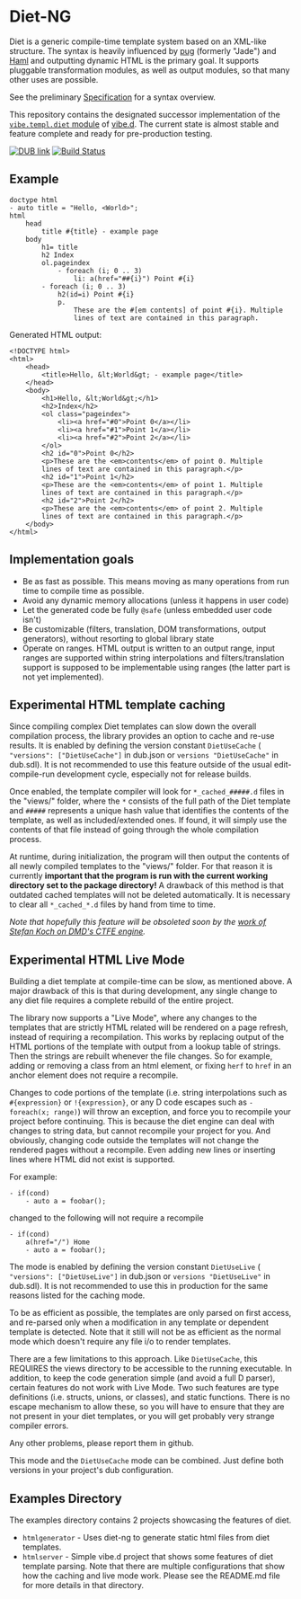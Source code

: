 Diet-NG
=======

Diet is a generic compile-time template system based on an XML-like structure. The syntax is heavily influenced by [pug](https://pugjs.org/) (formerly "Jade") and [Haml](http://haml.info/) and outputting dynamic HTML is the primary goal. It supports pluggable transformation modules, as well as output modules, so that many other uses are possible.

See the preliminary [Specification](SPEC.md) for a syntax overview.

This repository contains the designated successor implementation of the [`vibe.templ.diet` module](https://vibed.org/api/vibe.templ.diet/) of [vibe.d](https://vibed.org/). The current state is almost stable and feature complete and ready for pre-production testing.

[![DUB link](https://img.shields.io/dub/v/diet-ng.svg)](https://code.dlang.org/packages/diet-ng)
[![Build Status](https://travis-ci.org/rejectedsoftware/diet-ng.svg?branch=master)](https://travis-ci.org/rejectedsoftware/diet-ng)


Example
-------

	doctype html
	- auto title = "Hello, <World>";
	html
		head
			title #{title} - example page
		body
			h1= title
			h2 Index
			ol.pageindex
				- foreach (i; 0 .. 3)
					li: a(href="##{i}") Point #{i}
			- foreach (i; 0 .. 3)
				h2(id=i) Point #{i}
				p.
					These are the #[em contents] of point #{i}. Multiple
					lines of text are contained in this paragraph.

Generated HTML output:

	<!DOCTYPE html>
	<html>
		<head>
			<title>Hello, &lt;World&gt; - example page</title>
		</head>
		<body>
			<h1>Hello, &lt;World&gt;</h1>
			<h2>Index</h2>
			<ol class="pageindex">
				<li><a href="#0">Point 0</a></li>
				<li><a href="#1">Point 1</a></li>
				<li><a href="#2">Point 2</a></li>
			</ol>
			<h2 id="0">Point 0</h2>
			<p>These are the <em>contents</em> of point 0. Multiple
			lines of text are contained in this paragraph.</p>
			<h2 id="1">Point 1</h2>
			<p>These are the <em>contents</em> of point 1. Multiple
			lines of text are contained in this paragraph.</p>
			<h2 id="2">Point 2</h2>
			<p>These are the <em>contents</em> of point 2. Multiple
			lines of text are contained in this paragraph.</p>
		</body>
	</html>


Implementation goals
--------------------

- Be as fast as possible. This means moving as many operations from run time to
  compile time as possible.
- Avoid any dynamic memory allocations (unless it happens in user code)
- Let the generated code be fully `@safe` (unless embedded user code isn't)
- Be customizable (filters, translation, DOM transformations, output
  generators), without resorting to global library state
- Operate on ranges. HTML output is written to an output range, input ranges
  are supported within string interpolations and filters/translation support
  is supposed to be implementable using ranges (the latter part is not yet
  implemented).


Experimental HTML template caching
----------------------------------

Since compiling complex Diet templates can slow down the overall compilation
process, the library provides an option to cache and re-use results. It is
enabled by defining the version constant `DietUseCache` (
`"versions": ["DietUseCache"]` in dub.json or `versions "DietUseCache"` in
dub.sdl). It is not recommended to use this feature outside of the usual
edit-compile-run development cycle, especially not for release builds.

Once enabled, the template compiler will look for `*_cached_#####.d` files in the
"views/" folder, where the `*` consists of the full path of the Diet template
and `#####` represents a unique hash value that identifies the contents of the
template, as well as included/extended ones. If found, it will simply use the
contents of that file instead of going through the whole compilation process.

At runtime, during initialization, the program will then output the contents of
all newly compiled templates to the "views/" folder. For that reason it is
currently **important that the program is run with the current working directory
set to the package directory!** A drawback of this method is that outdated
cached templates will not be deleted automatically. It is necessary to clear all
`*_cached_*.d` files by hand from time to time.

*Note that hopefully this feature will be obsoleted soon by the [work of Stefan
Koch on DMD's CTFE engine](https://github.com/UplinkCoder/dmd/commits/newCTFE).*

Experimental HTML Live Mode
----------------------------------

Building a diet template at compile-time can be slow, as mentioned above. A
major drawback of this is that during development, any single change to any
diet file requires a complete rebuild of the entire project.

The library now supports a "Live Mode", where any changes to the templates that
are strictly HTML related will be rendered on a page refresh, instead of
requiring a recompilation. This works by replacing output of the HTML portions
of the template with output from a lookup table of strings. Then the strings
are rebuilt whenever the file changes. So for example, adding or removing a
class from an html element, or fixing `herf` to `href` in an anchor element
does not require a recompile.

Changes to code portions of the template (i.e. string interpolations such as
`#{expression}` or `!{expression}`, or any D code escapes such as `- foreach(x;
range)`) will throw an exception, and force you to recompile your project before
continuing. This is because the diet engine can deal with changes to string
data, but cannot recompile your project for you. And obviously, changing code
outside the templates will not change the rendered pages without a recompile.
Even adding new lines or inserting lines where HTML did not exist is supported.

For example:

```pug
- if(cond)
    - auto a = foobar();
```

changed to the following will not require a recompile

```pug
- if(cond)
    a(href="/") Home
    - auto a = foobar();
```

The mode is enabled by defining the version constant `DietUseLive` (
`"versions": ["DietUseLive"]` in dub.json or `versions "DietUseLive"` in
dub.sdl). It is not recommended to use this in production for the same reasons
listed for the caching mode.

To be as efficient as possible, the templates are only parsed on first access,
and re-parsed only when a modification in any template or dependent template is
detected. Note that it still will not be as efficient as the normal mode which
doesn't require any file i/o to render templates.

There are a few limitations to this approach. Like `DietUseCache`, this
REQUIRES the views directory to be accessible to the running executable. In
addition, to keep the code generation simple (and avoid a full D parser),
certain features do not work with Live Mode. Two such features are type
definitions (i.e. structs, unions, or classes), and static functions. There is
no escape mechanism to allow these, so you will have to ensure that they are not
present in your diet templates, or you will get probably very strange compiler
errors.

Any other problems, please report them in github.

This mode and the `DietUseCache` mode can be combined. Just define both
versions in your project's dub configuration.

Examples Directory
------------------

The examples directory contains 2 projects showcasing the features of diet.

* `htmlgenerator` - Uses diet-ng to generate static html files from diet
  templates.
* `htmlserver` - Simple vibe.d project that shows some features of diet
  template parsing. Note that there are multiple configurations that show how
  the caching and live mode work. Please see the README.md file for more details
  in that directory.
